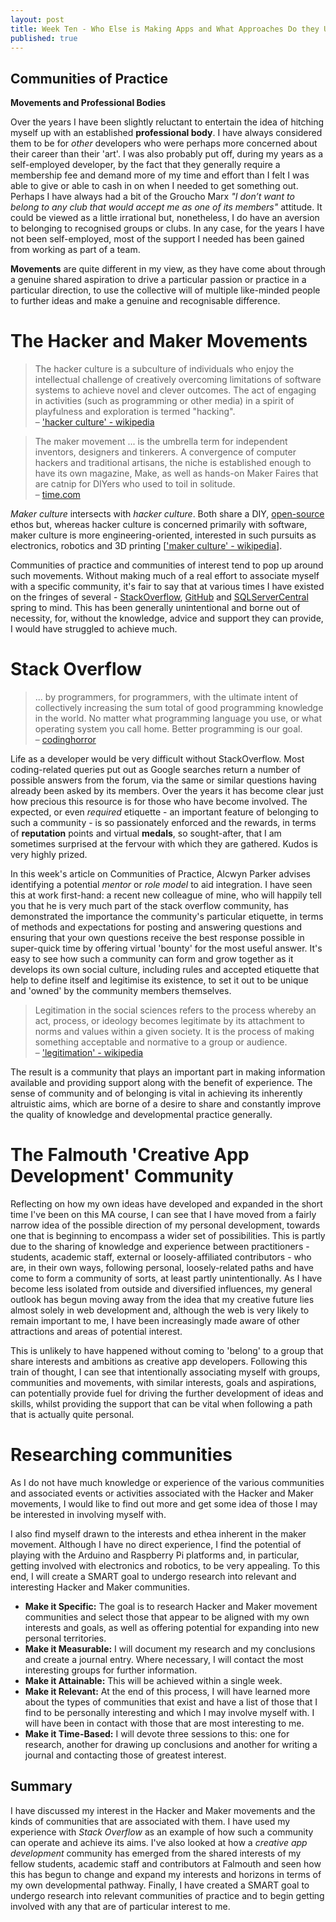 ```yaml
---
layout: post
title: Week Ten - Who Else is Making Apps and What Approaches Do they Use?
published: true
---
```


## Communities of Practice

**Movements and Professional Bodies** 

Over the years I have been slightly reluctant to entertain the idea of hitching myself up with an established **professional body**. I have always considered them to be for _other_ developers who were perhaps more concerned about their career than their 'art'. I was also probably put off, during my years as a self-employed developer, by the fact that they generally require a membership fee and demand more of my time and effort than I felt I was able to give or able to cash in on when I needed to get something out. Perhaps I have always had a bit of the Groucho Marx _"I don’t want to belong to any club that would accept me as one of its members"_ attitude. It could be viewed as a little irrational but, nonetheless, I do have an aversion to belonging to recognised groups or clubs. In any case, for the years I have not been self-employed, most of the support I needed has been gained from working as part of a team. 

**Movements** are quite different in my view, as they have come about through a genuine shared aspiration to drive a particular passion or practice in a particular direction, to use the collective will of multiple like-minded people to further ideas and make a genuine and recognisable difference. 

# The Hacker and Maker Movements

>The hacker culture is a subculture of individuals who enjoy the intellectual challenge of creatively overcoming limitations of software systems to achieve novel and clever outcomes. The act of engaging in activities (such as programming or other media) in a spirit of playfulness and exploration is termed "hacking".<br>
&ndash; ['hacker culture' - wikipedia](https://en.wikipedia.org/wiki/Hacker_culture)

>The maker movement ... is the umbrella term for independent inventors, designers and tinkerers. A convergence of computer hackers and traditional artisans, the niche is established enough to have its own magazine, Make, as well as hands-on Maker Faires that are catnip for DIYers who used to toil in solitude.<br>
&ndash; [time.com](http://time.com/104210/maker-faire-maker-movement/)

_Maker culture_ intersects with _hacker culture_. Both share a DIY, [open-source](https://opensource.org/) ethos but, whereas hacker culture is concerned primarily with software, maker culture is more engineering-oriented, interested in such pursuits as electronics, robotics and 3D printing [['maker culture' - wikipedia](https://en.wikipedia.org/wiki/Maker_culture)].

Communities of practice and communities of interest tend to pop up around such movements. Without making much of a real effort to associate myself with a specific community, it's fair to say that at various times I have existed on the fringes of several - [StackOverflow](https://stackoverflow.com/), [GitHub](https://github.com/) and [SQLServerCentral](https://www.sqlservercentral.com/) spring to mind. This has been generally unintentional and borne out of necessity, for, without the knowledge, advice and support they can provide, I would have struggled to achieve much.

# Stack Overflow

>... by programmers, for programmers, with the ultimate intent of collectively increasing the sum total of good programming knowledge in the world. No matter what programming language you use, or what operating system you call home. Better programming is our goal.<br>
&ndash; [codinghorror](http://blog.codinghorror.com/introducing-stackoverflow-com/)

Life as a developer would be very difficult without StackOverflow. Most coding-related queries put out as Google searches return a number of possible answers from the forum, via the same or similar questions having already been asked by its members. Over the years it has become clear just how precious this resource is for those who have become involved. The expected, or even _required_ etiquette - an important feature of belonging to such a community - is so passionately enforced and the rewards, in terms of **reputation** points and virtual **medals**, so sought-after, that I am sometimes surprised at the fervour with which they are gathered. Kudos is very highly prized. 

In this week's article on Communities of Practice, Alcwyn Parker advises identifying a potential _mentor_ or _role model_ to aid integration. I have seen this at work first-hand: a recent new colleague of mine, who will happily tell you that he is very much part of the stack overflow community, has demonstrated the importance the community's particular etiquette, in terms of methods and expectations for posting and answering questions and ensuring that your own questions receive the best response possible in super-quick time by offering virtual 'bounty' for the most useful answer. It's easy to see how such a community can form and grow together as it develops its own social culture, including rules and accepted etiquette that help to define itself and legitimise its existence, to set it out to be unique and 'owned' by the community members themselves.   

>Legitimation in the social sciences refers to the process whereby an act, process, or ideology becomes legitimate by its attachment to norms and values within a given society. It is the process of making something acceptable and normative to a group or audience.<br>
&ndash; ['legitimation' - wikipedia](https://en.wikipedia.org/wiki/Legitimation)

The result is a community that plays an important part in making information available and providing support along with the benefit of experience. The sense of community and of belonging is vital in achieving its inherently altruistic aims, which are borne of a desire to share and constantly improve the quality of knowledge and developmental practice generally.

# The Falmouth 'Creative App Development' Community 

Reflecting on how my own ideas have developed and expanded in the short time I've been on this MA course, I can see that I have moved from a fairly narrow idea of the possible direction of my personal development, towards one that is beginning to encompass a wider set of possibilities. This is partly due to the sharing of knowledge and experience between practitioners - students, academic staff, external or loosely-affiliated contributors - who are, in their own ways, following personal, loosely-related paths and have come to form a community of sorts, at least partly unintentionally. As I have become less isolated from outside and diversified influences, my general outlook has begun moving away from the idea that my creative future lies almost solely in web development and, although the web is very likely to remain important to me, I have been increasingly made aware of other attractions and areas of potential interest. 

This is unlikely to have happened without coming to 'belong' to a group that share interests and ambitions as creative app developers. Following this train of thought, I can see that intentionally associating myself with groups, communities and movements, with similar interests, goals and aspirations, can potentially provide fuel for driving the further development of ideas and skills, whilst providing the support that can be vital when following a path that is actually quite personal. 

# Researching communities

As I do not have much knowledge or experience of the various communities and associated events or activities associated with the Hacker and Maker movements, I would like to find out more and get some idea of those I may be interested in involving myself with. 

I also find myself drawn to the interests and ethea inherent in the maker movement.  Although I have no direct experience, I find the potential of playing with the Arduino and Raspberry Pi platforms and, in particular, getting involved with electronics and robotics, to be very appealing. To this end, I will create a SMART goal to undergo research into relevant and interesting Hacker and Maker communities.

* **Make it Specific:** The goal is to research Hacker and Maker movement communities and select those that appear to be aligned with my own interests and goals, as well as offering potential for expanding into new personal territories.
* **Make it Measurable:** I will document my research and my conclusions and create a journal entry. Where necessary, I will contact the most interesting groups for further information.
* **Make it Attainable:** This will be achieved within a single week.
* **Make it Relevant:** At the end of this process, I will have learned more about the types of communities that exist and have a list of those that I find to be personally interesting and which I may involve myself with. I will have been in contact with those that are most interesting to me.
* **Make it Time-Based:** I will devote three sessions to this: one for research, another for drawing up conclusions and another for writing a journal and contacting those of greatest interest.

## Summary

I have discussed my interest in the Hacker and Maker movements and the kinds of communities that are associated with them. I have used my experience with _Stack Overflow_ as an example of how such a community can operate and achieve its aims. I've also looked at how a _creative app development_ community has emerged from the shared interests of my fellow students, academic staff and contributors at Falmouth and seen how this has begun to change and expand my interests and horizons in terms of my own developmental pathway. Finally, I have created a SMART goal to undergo research into relevant communities of practice and to begin getting involved with any that are of particular interest to me.









